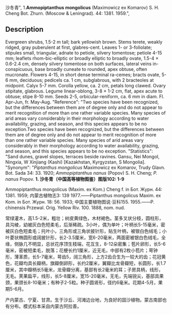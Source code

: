 沙冬青",
1.**Ammopiptanthus mongolicus** (Maximowicz ex Komarov) S. H. Cheng Bot. Zhurn. (Moscow & Leningrad). 44: 1381. 1959.",

## Description
Evergreen shrubs, 1.5-2 m tall; bark yellowish brown. Stems terete, weakly ridged, gray puberulent at first, glabres-cent. Leaves 1- or 3-foliolate; stipules small, triangular, adnate to petiole, silvery tomentose; petiole 4-15 mm; leaflets rhom-bic-elliptic or broadly elliptic to broadly ovate, 1.5-4 × 0.6-2.4 cm, densely silvery tomentose on both surfaces, lateral veins in-conspicuous, base broadly cuneate to rounded, apex obtuse, often mucronate. Flowers 4-15, in short dense terminal ra-cemes; bracts ovate, 5-6 mm, deciduous; pedicels ca. 1 cm, subglabrous, with 2 bracteoles at midpoint. Calyx 5-7 mm. Corolla yellow, ca. 2 cm, petals long clawed. Ovary stipitate, glabrous. Legume linear-oblong, 3-8 × 1-2 cm, flat, apex acute to obtuse; stipe 8-10 mm. Seeds 2-5, orbicular-reniform, ca. 6 mm in diam. Fl. Apr-Jun, fr. May-Aug.
  "Reference": "Two species have been recognized, but the differences between them are of degree only and do not appear to merit recognition of more than one rather variable species. Many species of arid areas vary considerably in their morphology according to water availability, grazing, and season, and this species appears to be no exception.Two species have been recognized, but the differences between them are of degree only and do not appear to merit recognition of more than one rather variable species. Many species of arid areas vary considerably in their morphology according to water availability, grazing, and season, and this species appears to be no exception.
  "Statistics": "Sand dunes, gravel slopes, terraces beside ravines. Gansu, Nei Mongol, Ningxia, W Xinjiang (Kashi) [Kazakhstan, Kyrgyzstan, S Mongolia].
  "Synonym": "*Piptanthus mongolicus* Maximowicz ex Komarov, Trudy Glavn. Bot. Sada 34: 33. 1920; *Ammopiptanthus nanus* (Popov) S. H. Cheng; *P. nanus* Popov.
**1. 沙冬青（中国高等植物图鉴）图版102: 1-9**

Ammopiptanthus mongolicus (Maxim. ex Kom.) Cheng f. in Бот. Журн. 44: 1381. 1959; 内蒙古植物志3: 139 1977.——Piptanthus mongolicus Maxim. ex Kom. in Бот. Журн. 18: 56. 1933; 中国主要植物图说·豆科155. 1955.——P. chinensis Przewal. Orig. Yellow Riv. 100. 1888, nom. nud.

常绿灌木，高1.5-2米，粗壮；树皮黄绿色，木材褐色。茎多叉状分枝，圆柱形，具沟棱，幼被灰白色短柔毛，后渐稀疏。3小叶，偶为单叶；叶柄长5-15毫米，密被灰白色短柔毛；托叶小，三角形或三角状披针形，贴生叶柄，被银白色绒毛；小叶菱状椭圆形或阔披针形，长2-3.5厘米，宽6-20毫米，两面密被银白色绒毛，全缘，侧脉几不明显，总状花序顶生枝端，花互生，8-12朵密集；苞片卵形，长5-6毫米，密被短柔毛，脱落；花梗长约1厘米，近无毛，中部有2枚小苞片；萼钟形，薄革质，长5-7毫米，萼齿5，阔三角形，上方2齿合生为一较大的齿；花冠黄色，花瓣均具长瓣柄，旗瓣倒卵形，长约2厘米，翼瓣比龙骨瓣短，长圆形，长1.7厘米，其中瓣柄长5毫米，龙骨瓣分离，基部有长2毫米的耳；子房具柄，线形，无毛。荚果扁平，线形，长5-8厘米，宽15-20毫米，无毛，先端锐尖，基部具果颈，果颈长8-10毫米；有种子2-5粒。种子圆肾形，径约6毫米。花期4-5月，果期5-6月。

产内蒙古、宁夏、甘肃。生于沙丘、河滩边台地，为良好的固沙植物。蒙古南部也有分布。模式标本采自内蒙古阿拉善。
